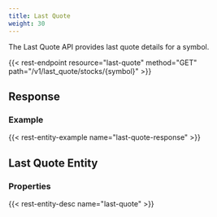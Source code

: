 ```yaml
---
title: Last Quote
weight: 30
---
```


The Last Quote API provides last quote details for a symbol.

{{< rest-endpoint resource="last-quote" method="GET" path="/v1/last_quote/stocks/{symbol}" >}}

## Response

### Example
{{< rest-entity-example name="last-quote-response" >}}

## Last Quote Entity

### Properties
{{< rest-entity-desc name="last-quote" >}}
